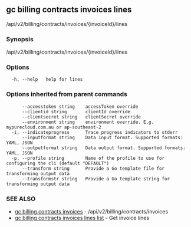 ## gc billing contracts invoices lines

/api/v2/billing/contracts/invoices/{invoiceId}/lines

### Synopsis

/api/v2/billing/contracts/invoices/{invoiceId}/lines

### Options

```
  -h, --help   help for lines
```

### Options inherited from parent commands

```
      --accesstoken string    accessToken override
      --clientid string       clientId override
      --clientsecret string   clientSecret override
      --environment string    environment override. E.g. mypurecloud.com.au or ap-southeast-2
  -i, --indicateprogress      Trace progress indicators to stderr
      --inputformat string    Data input format. Supported formats: YAML, JSON
      --outputformat string   Data output format. Supported formats: YAML, JSON
  -p, --profile string        Name of the profile to use for configuring the cli (default "DEFAULT")
      --transform string      Provide a Go template file for transforming output data
      --transformstr string   Provide a Go template string for transforming output data
```

### SEE ALSO

* [gc billing contracts invoices](gc_billing_contracts_invoices.html)	 - /api/v2/billing/contracts/invoices
* [gc billing contracts invoices lines list](gc_billing_contracts_invoices_lines_list.html)	 - Get invoice lines


